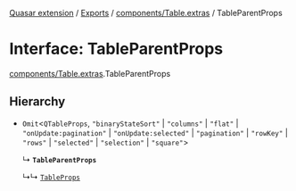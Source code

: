 [Quasar extension](../index.md) / [Exports](../modules.md) / [components/Table.extras](../modules/components_Table_extras.md) / TableParentProps

# Interface: TableParentProps

[components/Table.extras](../modules/components_Table_extras.md).TableParentProps

## Hierarchy

- `Omit`<`QTableProps`, ``"binaryStateSort"`` \| ``"columns"`` \| ``"flat"`` \| ``"onUpdate:pagination"`` \| ``"onUpdate:selected"`` \| ``"pagination"`` \| ``"rowKey"`` \| ``"rows"`` \| ``"selected"`` \| ``"selection"`` \| ``"square"``\>

  ↳ **`TableParentProps`**

  ↳↳ [`TableProps`](components_Table_extras.TableProps.md)
